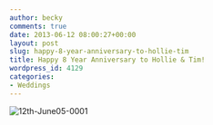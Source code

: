 ```yaml
---
author: becky
comments: true
date: 2013-06-12 08:00:27+00:00
layout: post
slug: happy-8-year-anniversary-to-hollie-tim
title: Happy 8 Year Anniversary to Hollie & Tim!
wordpress_id: 4129
categories:
- Weddings
---
```


![12th-June05-0001](http://www.beckyjenson.com/wp-content/uploads/2013/01/12th-June05-0001.jpg)

